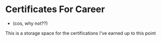 # Certificates For Career

 - (cos, why not??)

This is a storage space for the certifications I've earned up to this point
